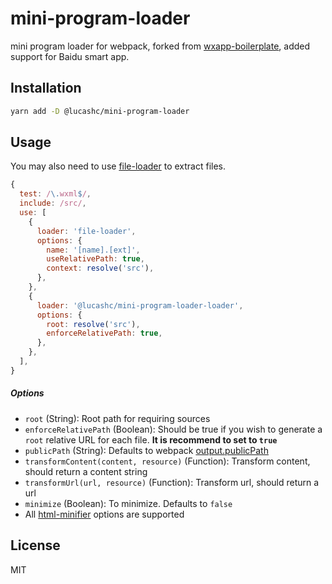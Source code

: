 # mini-program-loader

mini program loader for webpack, forked from [wxapp-boilerplate](https://github.com/cantonjs/wxapp-boilerplate), added support for Baidu smart app.

## Installation

```bash
yarn add -D @lucashc/mini-program-loader
```

## Usage

You may also need to use
[file-loader](https://github.com/webpack-contrib/file-loader) to extract files.

```js
{
  test: /\.wxml$/,
  include: /src/,
  use: [
    {
      loader: 'file-loader',
      options: {
        name: '[name].[ext]',
        useRelativePath: true,
        context: resolve('src'),
      },
    },
    {
      loader: '@lucashc/mini-program-loader-loader',
      options: {
        root: resolve('src'),
        enforceRelativePath: true,
      },
    },
  ],
}
```

##### Options

* `root` (String): Root path for requiring sources
* `enforceRelativePath` (Boolean): Should be true if you wish to generate a
  `root` relative URL for each file. **It is recommend to set to `true`**
* `publicPath` (String): Defaults to webpack
  [output.publicPath](https://webpack.js.org/configuration/output/#output-publicpath)
* `transformContent(content, resource)` (Function): Transform content, should
  return a content string
* `transformUrl(url, resource)` (Function): Transform url, should return a url
* `minimize` (Boolean): To minimize. Defaults to `false`
* All
  [html-minifier](https://github.com/kangax/html-minifier#options-quick-reference)
  options are supported

## License

MIT
